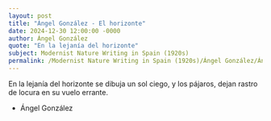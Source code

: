 ```yaml
---
layout: post
title: "Ángel González - El horizonte"
date: 2024-12-30 12:00:00 -0000
author: Ángel González
quote: "En la lejanía del horizonte"
subject: Modernist Nature Writing in Spain (1920s)
permalink: /Modernist Nature Writing in Spain (1920s)/Ángel González/Ángel González - El horizonte
---
```


En la lejanía del horizonte
se dibuja un sol ciego,
y los pájaros,
dejan rastro de locura
en su vuelo errante.

- Ángel González
